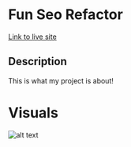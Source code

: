 # Fun Seo Refactor

[Link to live site]()

## Description

This is what my project is about!

# Visuals

![alt text](img.png)
